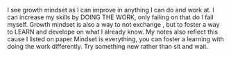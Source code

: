 I see growth mindset as I can improve in anything I can do and work at.
I can increase my skills by DOING THE WORK, only failing on that do I fail myself. 
Growth mindset is also a way to not exchange , but to foster a way to LEARN and develope on what I already know. 
My notes also reflect this cause I listed on paper Mindset is everything, you can foster a learning with doing the work differently. 
Try something new rather than sit and wait.
